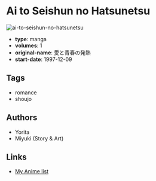# Ai to Seishun no Hatsunetsu

![ai-to-seishun-no-hatsunetsu](https://cdn.myanimelist.net/images/manga/1/163447.jpg)

-   **type**: manga
-   **volumes**: 1
-   **original-name**: 愛と青春の発熱
-   **start-date**: 1997-12-09

## Tags

-   romance
-   shoujo

## Authors

-   Yorita
-   Miyuki (Story & Art)

## Links

-   [My Anime list](https://myanimelist.net/manga/92814/Ai_to_Seishun_no_Hatsunetsu)
